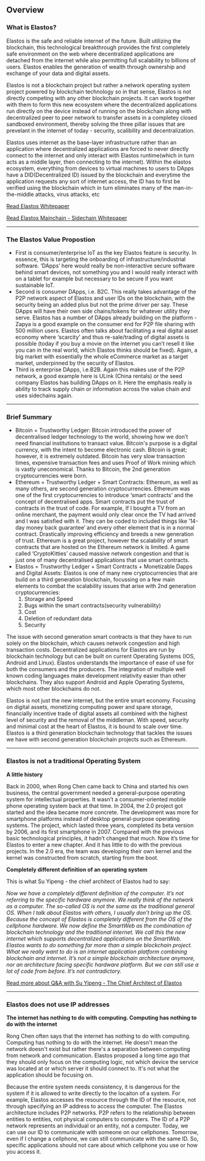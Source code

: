 ## Overview

### What is Elastos?

Elastos is the safe and reliable internet of the future. Built utilizing the blockchain, this technological breakthrough provides the first completely safe environment on the web where decentralized applications are detached from the internet while also permitting full scalability to billions of users. Elastos enables the generation of wealth through ownership and exchange of your data and digital assets.

Elastos is not a blockchain project but rather a network operating system project powered by blockchain technology so in that sense, Elastos is not directly competing with any other blockchain projects. It can work together with them to form this new ecosystem where the decentralized applications run directly on the device instead of running on the blockchain along with decentralized peer to peer network to transfer assets in a completey closed sandboxed environment, thereby solving the three pillar issues that are prevelant in the internet of today - security, scalibility and decentralization.

Elastos uses internet as the base-layer infrastructure rather than an application where decentralized applications are forced to never directly connect to the internet and only interact with Elastos runtime(which in turn acts as a middle layer, then connecting to the internet). Within the elastos ecosystem, everything from devices to virtual machines to users to DApps have a DID(Decentralized ID) issued by the blockchain and everytime the application requests any sort of internet access, the ID has to first be verified using the blockchain which in turn eliminates many of the man-in-the-middle attacks, virus attacks, etc

[Read Elastos Whitepaper](https://www.elastos.org/wp-content/uploads/2018/White%20Papers/elastos_whitepaper_en.pdf?_t=1526235330)

[Read Elastos Mainchain - Sidechain Whitepaper](https://www.elastos.org/wp-content/uploads/2018/White%20Papers/elastos_sidechain_whitepaper_v0.3.0.8_EN.pdf?_t=1526918471)

---

### The Elastos Value Propostion

* First is consumer/enterprise IoT as the key Elastos feature is security. In essence, this is targeting the onboarding of infrastructure/industrial software. ‘DApps’ here would really be non-interactive secure software behind smart devices, not something you and I would really interact with on a tablet for example but necessary to be secure if you want sustainable IoT.
* Second is consumer DApps, i.e. B2C. This really takes advantage of the P2P network aspect of Elastos and user IDs on the blockchain, with the security being an added plus but not the prime driver per say. These DApps will have their own side chains/tokens for whatever utility they serve. Elastos has a number of DApps already building on the platform - Zapya is a good example on the consumer end for P2P file sharing with 500 million users. Elastos often talks about facilitating a real digital asset economy where ‘scarcity’ and thus re-sale/trading of digital assets is possible (today if you buy a movie on the internet you can’t resell it like you can in the real world, which Elastos thinks should be fixed). Again, a big market with essentially the whole eCommerce market as a target market, underpinned by the security of Elastos.
* Third is enterprise DApps, i.e.B2B. Again this makes use of the P2P network, a good example here is ULink (China rentals) or the seed company Elastos has building DApps on it. Here the emphasis really is ability to track supply chain or information across the value chain and uses sidechains again.

---

### Brief Summary

* Bitcoin = Trustworthy Ledger: Bitcoin introduced the power of decentralised ledger technology to the world, showing how we don’t need financial institutions to transact value. Bitcoin's purpose is a digital currency, with the intent to become electronic cash. Bitcoin is great; however, it is extremely outdated. Bitcoin has very slow transaction times, expensive transaction fees and uses Proof of Work mining which is vastly uneconomical. Thanks to Bitcoin, the 2nd generation cryptocurrencies were born.
* Ethereum = Trustworthy Ledger + Smart Contracts: Ethereum, as well as many others, are second generation cryptocurrencies. Ethereum was one of the first cryptocurrencies to introduce ‘smart contracts’ and the concept of decentralised apps. Smart contracts put the trust of contracts in the trust of code. For example, If I bought a TV from an online merchant, the payment would only clear once the TV had arrived and I was satisfied with it. They can be coded to included things like ’14-day money back guarantee’ and every other element that is in a normal contract. Drastically improving efficiency and breeds a new generation of trust. Ethereum is a great project, however the scalability of smart contracts that are hosted on the Ethereum network is limited. A game called ‘CryptoKitties’ caused massive network congestion and that is just one of many decentralised applications that use smart contracts.
* Elastos = Trustworthy Ledger + Smart Contracts + Monetizable Dapps and Digital Assets: Elastos is one of many new cryptocurrencies that are build on a third generation blockchain, focussing on a few main elements to combat the scalability issues that arise with 2nd generation cryptocurrencies:
  1. Storage and Speed
  2. Bugs within the smart contracts(security vulnerability)
  3. Cost
  4. Deletion of redundant data
  5. Security

The issue with second generation smart contracts is that they have to run solely on the blockchain, which causes network congestion and high transaction costs. Decentralized applications for Elastos are run by blockchain technology but can be built on current Operating Systems (IOS, Android and Linux). Elastos understands the importance of ease of use for both the consumers and the producers. The integration of multiple well known coding languages make development relativity easier than other blockchains. They also support Android and Apple Operating Systems, which most other blockchains do not.

Elastos is not just the new internet, but the entire smart economy. Focusing on digital assets, monetizing computing power and spare storage, financially incentive trade of digital assets all combined with the highest level of security and the removal of the middleman. With speed, security and minimal cost at the heart of Elastos, it is bound to scale over time. Elastos is a third generation blockchain technology that tackles the issues we have with second generation blockchain projects such as Ethereum.

---

### Elastos is not a traditional Operating System

**A little history**

Back in 2000, when Rong Chen came back to China and started his own business, the central government needed a general-purpose operating system for intellectual properties. It wasn’t a consumer-oriented mobile phone operating system back at that time. In 2004, the 2.0 project got started and the idea became more concrete. The development was more for smartphone platforms instead of desktop general-purpose operating systems. The project, which lasted three years, completed its beta version by 2006, and its first smartphone in 2007. Compared with the previous basic technological principles, it hadn’t changed that much. Now it’s time for Elastos to enter a new chapter. And it has little to do with the previous projects. In the 2.0 era, the team was developing their own kernel and the kernel was constructed from scratch, starting from the boot.

**Completely different definition of an operating system**

This is what Su Yipeng - the chief architect of Elastos had to say:

*Now we have a completely different definition of the computer. It’s not referring to the specific hardware anymore. We really think of the network as a computer. The so-called OS is not the same as the traditional general OS. When I talk about Elastos with others, I usually don’t bring up the OS. Because the concept of Elastos is completely different from the OS of the cellphone hardware. We now define the SmartWeb as the combination of blockchain technology and the traditional internet. We call this the new internet which supports decentralized applications on the SmartWeb. Elastos wants to do something far more than a simple blockchain project. What we really want to do is an internet application platform combining blockchain and internet. It’s not a simple blockchain architecture anymore, nor an architecture facing specific hardware platform. But we can still use a lot of code from before. It’s not contradictory.*

[Read more about Q&A with Su Yipeng - The Chief Architect of Elastos](https://medium.com/elastos/huobi-news-in-conversation-with-su-yipeng-the-chief-architect-of-elastos-5e94ccd89079)

--- 

### Elastos does not use IP addresses 

**The internet has nothing to do with computing. Computing has nothing to do with the internet**

Rong Chen often says that the internet has nothing to do with computing. Computing has nothing to do with the internet. He doesn't mean the network doesn't exist but rather there's a separation between computing from network and communication. Elastos proposed a long time ago that they should only focus on the computing logic, not which device the service was located at or which server it should connect to. It's not what the application should be focusing on. 

Because the entire system needs consistency, it is dangerous for the system if it is allowed to write directly to the locaiton of a system. For example, Elastos accesses the resource through the ID of the resource, not through specifying an IP address to access the computer. The Elastos architecture includes P2P networks. P2P refers to the relationship between entities to entities, not physical computers to computers. The ID of a P2P network represents an individual or an entity, not a computer. Today, we can use our ID to communicate with someone on our cellphones. Tomorrow, even if I change a cellphone, we can still communicate with the same ID. So, specific applications should not care about which cellphone you use or how you access it.